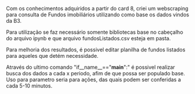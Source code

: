 Com os conhecimentos adquiridos a partir do card 8, criei um webscraping para consulta de Fundos imobiliários utilizando como base os dados vindos da B3.


Para utilização se faz necessário somente bibliotecas base no cabeçalho do arquivo ipynb e que arquivo fundosListados.csv esteja em pasta.

Para melhoria dos resultados, é possivel editar planilha de fundos listados para aqueles que detém necessidade.





Através do ultimo comando "if__name__=="__main__":" é possivel realizar busca dos dados a cada x periodo, afim de que possa ser populado base. Uso para parametro seria para ações, das quais podem ser conferidas a cada 5-10 minutos.
